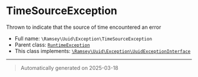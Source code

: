 
# TimeSourceException

Thrown to indicate that the source of time encountered an error



* Full name: `\Ramsey\Uuid\Exception\TimeSourceException`
* Parent class: [`RuntimeException`](../../../RuntimeException.md)
* This class implements:
[`\Ramsey\Uuid\Exception\UuidExceptionInterface`](./UuidExceptionInterface.md)






***
> Automatically generated on 2025-03-18
